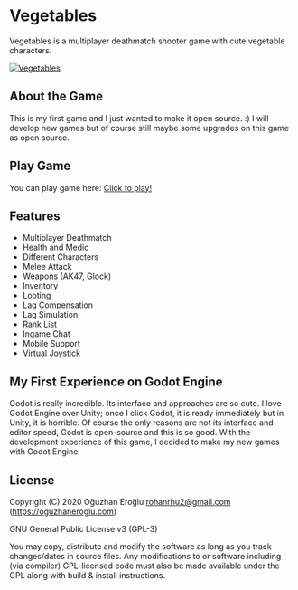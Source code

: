# Vegetables
Vegetables is a multiplayer deathmatch shooter game with cute vegetable characters.

[![Vegetables](media/vegetables-trailer.gif)](https://evrenselkisilik.itch.io/vegetables)

## About the Game
This is my first game and I just wanted to make it open source. :) I will develop new games but of course still maybe some upgrades on this game as open source.

## Play Game
You can play game here: [Click to play!](https://evrenselkisilik.itch.io/vegetables)

## Features
* Multiplayer Deathmatch
* Health and Medic
* Different Characters
* Melee Attack
* Weapons (AK47, Glock)
* Inventory
* Looting
* Lag Compensation
* Lag Simulation
* Rank List
* Ingame Chat
* Mobile Support
* [Virtual Joystick](https://github.com/rohanrhu/virtual-joystick)

## My First Experience on Godot Engine
Godot is really incredible. Its interface and approaches are so cute. I love Godot Engine over Unity; once I click Godot, it is ready immediately but in Unity, it is horrible. Of course the only reasons are not its interface and editor speed, Godot is open-source and this is so good. With the development experience of this game, I decided to make my new games with Godot Engine.

## License
Copyright (C) 2020 Oğuzhan Eroğlu <rohanrhu2@gmail.com> (https://oguzhaneroglu.com)

GNU General Public License v3 (GPL-3)

You may copy, distribute and modify the software as long as you track changes/dates in source files. Any modifications to or software including (via compiler) GPL-licensed code must also be made available under the GPL along with build & install instructions.
